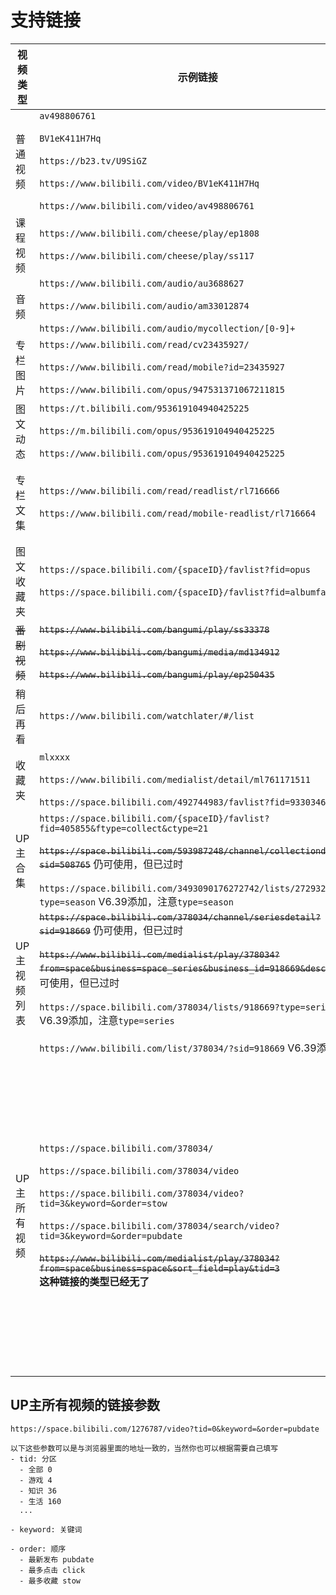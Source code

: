 # 支持链接

|视频类型     |示例链接|备注|
|-              |-      |-   |
|普通视频|`av498806761`<br/><br/>`BV1eK411H7Hq`<br/><br/>`https://b23.tv/U9SiGZ`<br/><br/>`https://www.bilibili.com/video/BV1eK411H7Hq` <br/><br/>`https://www.bilibili.com/video/av498806761`| 包括互动视频   |
|课程视频|`https://www.bilibili.com/cheese/play/ep1808`<br/><br/>`https://www.bilibili.com/cheese/play/ss117`|-   |
|音频|`https://www.bilibili.com/audio/au3688627`<br/><br/>`https://www.bilibili.com/audio/am33012874`<br/><br/>`https://www.bilibili.com/audio/mycollection/[0-9]+`|-   |
|专栏图片|`https://www.bilibili.com/read/cv23435927/`<br/><br/>`https://www.bilibili.com/read/mobile?id=23435927`<br/><br/>`https://www.bilibili.com/opus/947531371067211815`| `V6.33`引入  |
|图文动态|`https://t.bilibili.com/953619104940425225`<br/><br/>`https://m.bilibili.com/opus/953619104940425225`<br/><br/>`https://www.bilibili.com/opus/953619104940425225`| `V6.33`引入  |
|专栏文集|`https://www.bilibili.com/read/readlist/rl716666`<br/><br/>`https://www.bilibili.com/read/mobile-readlist/rl716664`| `V6.33`引入。请求较多，频繁使用易触发风控  |
|图文收藏夹|`https://space.bilibili.com/{spaceID}/favlist?fid=opus`<br/><br/>`https://space.bilibili.com/{spaceID}/favlist?fid=albumfav`| `V6.33`引入。请求较多，频繁使用易触发风控  |
|~~番剧视频~~|~~`https://www.bilibili.com/bangumi/play/ss33378`~~<br/><br/>~~`https://www.bilibili.com/bangumi/media/md134912`~~<br/><br/>~~`https://www.bilibili.com/bangumi/play/ep250435`~~|**V5.9以后不再支持**  |
|稍后再看|`https://www.bilibili.com/watchlater/#/list`|-   |
|收藏夹|`mlxxxx`<br/><br/>`https://www.bilibili.com/medialist/detail/ml761171511`<br/><br/>`https://space.bilibili.com/492744983/favlist?fid=933034683`| V6.23开始，收藏夹解析也包含音频   |
|UP主合集|`https://space.bilibili.com/{spaceID}/favlist?fid=405855&ftype=collect&ctype=21`<br/><br/>~~`https://space.bilibili.com/593987248/channel/collectiondetail?sid=508765`~~ 仍可使用，但已过时<br/><br/>`https://space.bilibili.com/3493090176272742/lists/2729326?type=season` V6.39添加，注意`type=season`| -  |
|UP主视频列表|~~`https://space.bilibili.com/378034/channel/seriesdetail?sid=918669`~~ 仍可使用，但已过时<br/><br/>~~`https://www.bilibili.com/medialist/play/378034?from=space&business=space_series&business_id=918669&desc=1`~~ 仍可使用，但已过时<br/><br/>`https://space.bilibili.com/378034/lists/918669?type=series` V6.39添加，注意`type=series`<br/><br/>`https://www.bilibili.com/list/378034/?sid=918669` V6.39添加|- |
|UP主所有视频|`https://space.bilibili.com/378034/`<br/><br/>`https://space.bilibili.com/378034/video`<br/><br/>`https://space.bilibili.com/378034/video?tid=3&keyword=&order=stow`<br/><br/>`https://space.bilibili.com/378034/search/video?tid=3&keyword=&order=pubdate`<br/><br/>~~`https://www.bilibili.com/medialist/play/378034?from=space&business=space&sort_field=play&tid=3`~~ <br/>**这种链接的类型已经无了**| 此时，自定义文件名的参数`pDisplay`并不一定准确。<br/>详见[issue #155](https://github.com/nICEnnnnnnnLee/BilibiliDown/issues/155) <br/><br/> 支持 最新发布、最多播放、最多收藏分页查询<br/><br/>支持关键词搜索,但此时网络请求数会增多  |

## UP主所有视频的链接参数
```
https://space.bilibili.com/1276787/video?tid=0&keyword=&order=pubdate

以下这些参数可以是与浏览器里面的地址一致的，当然你也可以根据需要自己填写
- tid: 分区
  - 全部 0
  - 游戏 4
  - 知识 36
  - 生活 160
  ...

- keyword: 关键词

- order: 顺序
  - 最新发布 pubdate 
  - 最多点击 click 
  - 最多收藏 stow
```

